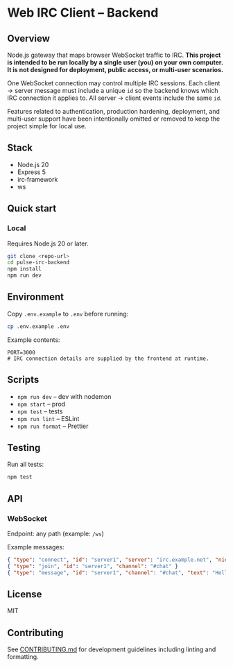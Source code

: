 # Web IRC Client – Backend

## Overview

Node.js gateway that maps browser WebSocket traffic to IRC. **This project is intended to be run locally by a single user (you) on your own computer. It is not designed for deployment, public access, or multi-user scenarios.**

One WebSocket connection may control multiple IRC sessions. Each client → server message must include a unique `id` so the backend knows which IRC connection it applies to. All server → client events include the same `id`.

Features related to authentication, production hardening, deployment, and multi-user support have been intentionally omitted or removed to keep the project simple for local use.

## Stack

- Node.js 20
- Express 5
- irc‑framework
- ws

## Quick start

### Local

Requires Node.js 20 or later.

```bash
git clone <repo‑url>
cd pulse-irc-backend
npm install
npm run dev
```

## Environment

Copy `.env.example` to `.env` before running:

```bash
cp .env.example .env
```

Example contents:

```
PORT=3000
# IRC connection details are supplied by the frontend at runtime.
```

## Scripts

- `npm run dev` – dev with nodemon
- `npm start` – prod
- `npm test` – tests
- `npm run lint` – ESLint
- `npm run format` – Prettier

## Testing

Run all tests:

```bash
npm test
```

## API

### WebSocket

Endpoint: any path (example: `/ws`)

Example messages:

```json
{ "type": "connect", "id": "server1", "server": "irc.example.net", "nick": "myNick" }
{ "type": "join", "id": "server1", "channel": "#chat" }
{ "type": "message", "id": "server1", "channel": "#chat", "text": "Hello" }
```

<!--
### REST
`POST /auth/login` → `{ "token": "..." }`
-->

## License

MIT

## Contributing

See [CONTRIBUTING.md](CONTRIBUTING.md) for development guidelines including linting and formatting.
